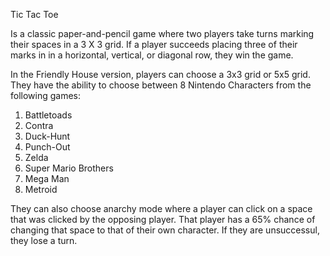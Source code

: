 Tic Tac Toe

Is a classic paper-and-pencil game where two players take turns marking their spaces in a 3 X 3 grid.  If a player
succeeds placing three of their marks in in a horizontal, vertical, or diagonal row, they win the game.

In the Friendly House version, players can choose a 3x3 grid or 5x5 grid.  They have the ability to choose between 8
 Nintendo Characters from the following games:
1) Battletoads
2) Contra
3) Duck-Hunt
4) Punch-Out
5) Zelda
6) Super Mario Brothers
7) Mega Man
8) Metroid

They can also choose anarchy mode where a player can click on a space that was clicked by the opposing player.  That
player has a 65% chance of changing that space to that of their own character.  If they are unsuccessul, they lose a
turn.
